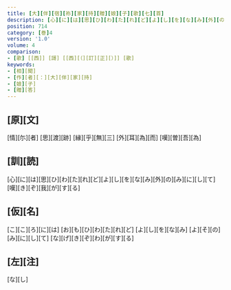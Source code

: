 ```yaml
---
title: [大][伴][宿][祢][家][持][贈][娘][子][歌][七][首]
description: [心][に][は][思][ひ][わ][た][れ][ど][よ][し][を][な][み][外][の][み][に][し][て][嘆][き][ぞ][我][が][す][る]
position: 714
category: [巻]4
version: '1.0'
volume: 4
comparison:
- [歌] [[西]] [謌] [[西][（][訂][正][）]] [歌]
keywords:
- [相][聞]
- [作][者][：][大][伴][家][持]
- [娘][子]
- [贈][答]
---
```


## [原][文]

[情][尓][者] [思][渡][跡] [縁][乎][無][三] [外][耳][為][而] [嘆][曽][吾][為]

## [訓][読]

[心][に][は][思][ひ][わ][た][れ][ど][よ][し][を][な][み][外][の][み][に][し][て][嘆][き][ぞ][我][が][す][る]

## [仮][名]

[こ][こ][ろ][に][は] [お][も][ひ][わ][た][れ][ど] [よ][し][を][な][み] [よ][そ][の][み][に][し][て] [な][げ][き][ぞ][わ][が][す][る]

## [左][注]

[な][し]
